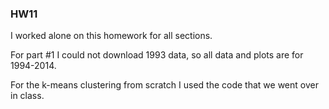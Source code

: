 ### HW11

I worked alone on this homework for all sections.

For part #1 I could not download 1993 data, so all data and plots are for 1994-2014.

For the k-means clustering from scratch I used the code that we went over in class.


